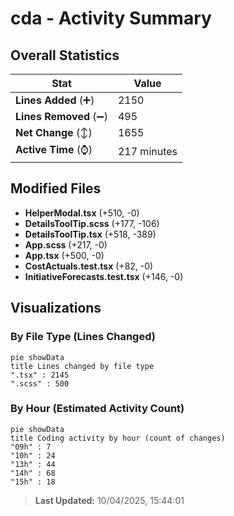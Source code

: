 # cda - Activity Summary 

## Overall Statistics

| Stat                   | Value                                                             |
| ---------------------- | ----------------------------------------------------------------- |
| **Lines Added** (➕)   | 2150                                          |
| **Lines Removed** (➖) | 495                                        |
| **Net Change** (↕)    | 1655                |
| **Active Time** (⌚)   | 217 minutes |


## Modified Files
- **HelperModal.tsx** (+510, -0)
- **DetailsToolTip.scss** (+177, -106)
- **DetailsToolTip.tsx** (+518, -389)
- **App.scss** (+217, -0)
- **App.tsx** (+500, -0)
- **CostActuals.test.tsx** (+82, -0)
- **InitiativeForecasts.test.tsx** (+146, -0)

## Visualizations

### By File Type (Lines Changed)

```mermaid
pie showData
title Lines changed by file type
".tsx" : 2145
".scss" : 500
```

### By Hour (Estimated Activity Count)

```mermaid
pie showData
title Coding activity by hour (count of changes)
"09h" : 7
"10h" : 24
"13h" : 44
"14h" : 68
"15h" : 18
```


> **Last Updated:** 10/04/2025, 15:44:01
